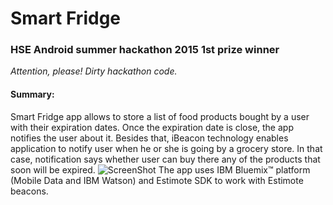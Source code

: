 # Smart Fridge
### HSE Android summer hackathon 2015 1st prize winner
*Attention, please! Dirty hackathon code.*

#### Summary:
Smart Fridge app allows to store a list of food products bought by a user with their expiration dates. Once the expiration date is close, the app notifies the user about it. Besides that, iBeacon technology enables application to notify user when he or she is going by a grocery store. In that case, notification says whether user can buy there any of the products that soon will be expired.
![ScreenShot](/screens.png)
The app uses IBM Bluemix™ platform (Mobile Data and IBM Watson) and Estimote SDK to work with Estimote beacons.
